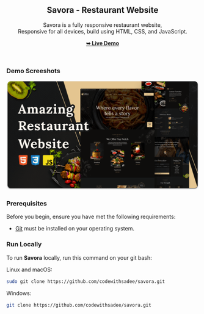 <div align="center">
  
  

  <br />
  <br />

  <h2 align="center">Savora - Restaurant Website</h2>

  Savora is a fully responsive restaurant website, <br />Responsive for all devices, build using HTML, CSS, and JavaScript.

  <a href="https://codewithsadee.github.io/savora/"><strong>➥ Live Demo</strong></a>

</div>

<br />

### Demo Screeshots

![Savora Desktop Demo](./readme-images/desktop.png "Desktop Demo")

### Prerequisites

Before you begin, ensure you have met the following requirements:

* [Git](https://git-scm.com/downloads "Download Git") must be installed on your operating system.

### Run Locally

To run **Savora** locally, run this command on your git bash:

Linux and macOS:

```bash
sudo git clone https://github.com/codewithsadee/savora.git
```

Windows:

```bash
git clone https://github.com/codewithsadee/savora.git
```


